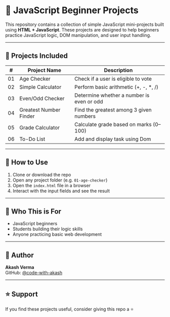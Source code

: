 # 🚀 JavaScript Beginner Projects

This repository contains a collection of simple JavaScript mini-projects built using **HTML + JavaScript**. These projects are designed to help beginners practice JavaScript logic, DOM manipulation, and user input handling.

---

## 📁 Projects Included

| #   | Project Name           | Description                                |
|-----|------------------------|--------------------------------------------|
| 01  | Age Checker            | Check if a user is eligible to vote        |
| 02  | Simple Calculator      | Perform basic arithmetic (+, -, *, /)      |
| 03  | Even/Odd Checker       | Determine whether a number is even or odd  |
| 04  | Greatest Number Finder | Find the greatest among 3 given numbers    |
| 05  | Grade Calculator       | Calculate grade based on marks (0–100)     |
| 06  | To-Do List             | Add and display task using Dom             | 

---

## 📌 How to Use

1. Clone or download the repo
2. Open any project folder (e.g. `01-age-checker`)
3. Open the `index.html` file in a browser
4. Interact with the input fields and see the result

---

## 🧠 Who This is For

- JavaScript beginners
- Students building their logic skills
- Anyone practicing basic web development

---

## 📢 Author

**Akash Verma**  
GitHub: [@code-with-akash](https://github.com/code-with-akash)

---

## ⭐️ Support

If you find these projects useful, consider giving this repo a ⭐️

